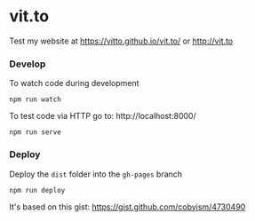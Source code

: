 # vit.to

Test my website at https://vitto.github.io/vit.to/ or http://vit.to

### Develop

To watch code during development

```
npm run watch
```

To test code via HTTP go to: http://localhost:8000/

```
npm run serve
```

### Deploy

Deploy the `dist` folder into the `gh-pages` branch

```
npm run deploy
```

It's based on this gist:
https://gist.github.com/cobyism/4730490
